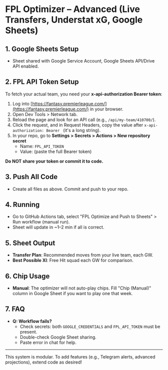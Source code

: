 # FPL Optimizer – Advanced (Live Transfers, Understat xG, Google Sheets)

## 1. Google Sheets Setup

- Sheet shared with Google Service Account, Google Sheets API/Drive API enabled.

## 2. FPL API Token Setup

To fetch your actual team, you need your **x-api-authorization Bearer token**:
1. Log into [https://fantasy.premierleague.com/](https://fantasy.premierleague.com/) in your browser.
2. Open Dev Tools > Network tab.
3. Reload the page and look for an API call (e.g., `/api/my-team/410700/`).
4. Click the request, and in Request Headers, copy the value after `x-api-authorization: Bearer ` (it's a long string).
5. In your repo, go to **Settings > Secrets > Actions > New repository secret**
    - Name: `FPL_API_TOKEN`
    - Value: (paste the full Bearer token)

**Do NOT share your token or commit it to code.**

## 3. Push All Code

- Create all files as above. Commit and push to your repo.

## 4. Running

- Go to GitHub Actions tab, select "FPL Optimize and Push to Sheets" > Run workflow (manual run).
- Sheet will update in ~1–2 min if all is correct.

## 5. Sheet Output

- **Transfer Plan**: Recommended moves from your live team, each GW.
- **Best Possible XI**: Free Hit squad each GW for comparison.

## 6. Chip Usage

- **Manual**: The optimizer will not auto-play chips. Fill "Chip (Manual)" column in Google Sheet if you want to play one that week.

## 7. FAQ

- **Q: Workflow fails?**
    - Check secrets: both `GOOGLE_CREDENTIALS` and `FPL_API_TOKEN` must be present.
    - Double-check Google Sheet sharing.
    - Paste error in chat for help.

---

This system is modular. To add features (e.g., Telegram alerts, advanced projections), extend code as desired!
